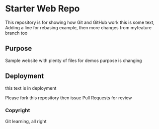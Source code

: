 # Starter Web Repo

This repository is for showing how Git and GitHub work
this is some text, Adding a line for rebasing example, then
more changes from myfeature branch too

## Purpose

Sample website with plenty of files for demos
purpose is changing

## Deployment

this text is in deployment

Please fork this repository then issue Pull Requests for review

### Copyright

Git learning, all right